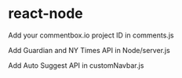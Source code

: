 # react-node

Add your commentbox.io project ID in comments.js

Add Guardian and NY Times API in Node/server.js

Add Auto Suggest API in customNavbar.js
